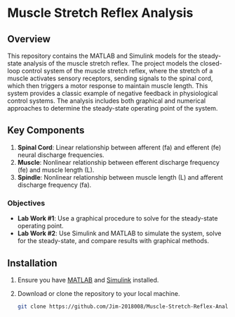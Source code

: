 # Muscle Stretch Reflex Analysis

## Overview

This repository contains the MATLAB and Simulink models for the steady-state analysis of the muscle stretch reflex. The project models the closed-loop control system of the muscle stretch reflex, where the stretch of a muscle activates sensory receptors, sending signals to the spinal cord, which then triggers a motor response to maintain muscle length. This system provides a classic example of negative feedback in physiological control systems. The analysis includes both graphical and numerical approaches to determine the steady-state operating point of the system.

## Key Components

1. **Spinal Cord**: Linear relationship between afferent (fa) and efferent (fe) neural discharge frequencies.
2. **Muscle**: Nonlinear relationship between efferent discharge frequency (fe) and muscle length (L).
3. **Spindle**: Nonlinear relationship between muscle length (L) and afferent discharge frequency (fa).

### Objectives
- **Lab Work #1**: Use a graphical procedure to solve for the steady-state operating point.
- **Lab Work #2**: Use Simulink and MATLAB to simulate the system, solve for the steady-state, and compare results with graphical methods.

## Installation

1. Ensure you have [MATLAB](https://www.mathworks.com/products/matlab.html) and [Simulink](https://www.mathworks.com/products/simulink.html) installed.
2. Download or clone the repository to your local machine.

   ```bash
   git clone https://github.com/Jim-2018008/Muscle-Stretch-Reflex-Analysis.git
